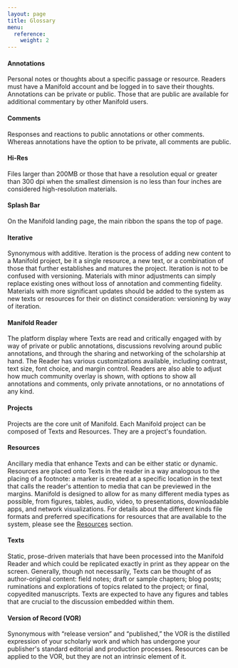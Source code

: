 ```yaml
---
layout: page
title: Glossary
menu: 
  reference:
    weight: 2
---
```


<!-- 
#### Accessibility
TKTKTK
Speaks to gen. def. and points toward the metadata section. 
-->

<!--
#### Administrative Rights
See `Rights` in this section.
-->

#### Annotations
Personal notes or thoughts about a specific passage or resource. Readers must have a Manifold account and be logged in to save their thoughts. Annotations can be private or public. Those that are public are available for additional commentary by other Manifold users.

#### Comments
Responses and reactions to public annotations or other comments. Whereas annotations have the option to be private, all comments are public.

<!-- 
#### Drafts
TKTKTK
No copy editing? No peer review? Both? More? 
-->

#### Hi-Res
Files larger than 200MB or those that have a resolution equal or greater than 300 dpi when the smallest dimension is no less than four inches are considered high-resolution materials.

#### Splash Bar
On the Manifold landing page, the main ribbon the spans the top of page.

#### Iterative
Synonymous with additive. Iteration is the process of adding new content to a Manifold project, be it a single resource, a new text, or a combination of those that further establishes and matures the project. Iteration is not to be confused with versioning. Materials with minor adjustments can simply replace existing ones without loss of annotation and commenting fidelity. Materials with more significant updates should be added to the system as new texts or resources for their on distinct consideration: versioning by way of iteration.

#### Manifold Reader
The platform display where Texts are read and critically engaged with by way of private or public annotations, discussions revolving around public annotations, and through the sharing and networking of the scholarship at hand. The Reader has various customizations available, including contrast, text size, font choice, and margin control. Readers are also able to adjust how much community overlay is shown, with options to show all annotations and comments, only private annotations, or no annotations of any kind.

#### Projects
Projects are the core unit of Manifold. Each Manifold project can be composed of Texts and Resources. They are a project's foundation.

<!-- 
#### Release Version
TKTKTK
The edition of the project that is produced as a book in both physical and electronic mediums. 
-->

#### Resources
Ancillary media that enhance Texts and can be either static or dynamic. Resources are placed onto Texts in the reader in a way analogous to the placing of a footnote: a marker is created at a specific location in the text that calls the reader's attention to media that can be previewed in the margins. Manifold is designed to allow for as many different media types as possible, from figures, tables, audio, video, to presentations, downloadable apps, and network visualizations. For details about the different kinds file formats and preferred specifications for resources that are available to the system, please see the [Resources](/contents/readers/resources.md) section.

<!-- 
#### Rights
Administrative and author rights. Others? 
-->

<!-- 
#### Samples
TKTKTK
Revised and ready for submission for the VOR process. This may be wholly unnecessary. 
-->

#### Texts
Static, prose-driven materials that have been processed into the Manifold Reader and which could be replicated exactly in print as they appear on the screen. Generally, though not necessarily, Texts can be thought of as author-original content: field notes; draft or sample chapters; blog posts; ruminations and explorations of topics related to the project; or final, copyedited manuscripts. Texts are expected to have any figures and tables that are crucial to the discussion embedded within them.

#### Version of Record (VOR)
Synonymous with “release version” and “published,” the VOR is the distilled expression of your scholarly work and which has undergone your publisher's standard editorial and production processes. Resources can be applied to the VOR, but they are not an intrinsic element of it.

